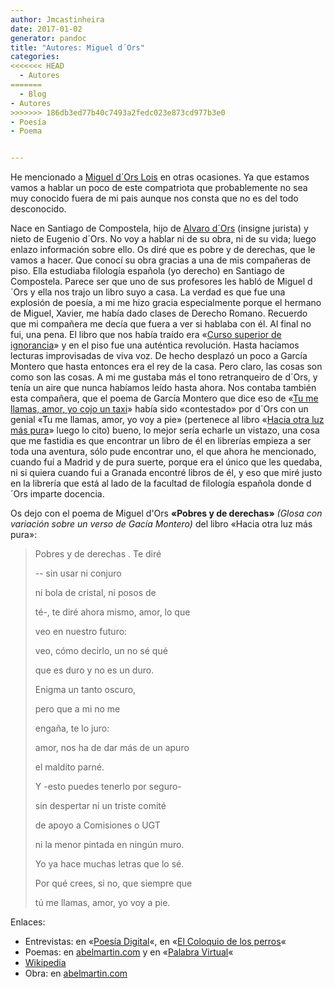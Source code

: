 ```yaml
---
author: Jmcastinheira
date: 2017-01-02
generator: pandoc
title: "Autores: Miguel d´Ors"
categories:
<<<<<<< HEAD
  - Autores
=======
  - Blog
- Autores
>>>>>>> 186db3ed77b40c7493a2fedc023e873cd977b3e0
- Poesía
- Poema


---
```




He mencionado a [Miguel d´Ors
Lois](http://es.wikipedia.org/wiki/Miguel_d%27Ors) en otras ocasiones.
Ya que estamos vamos a hablar un poco de este compatriota que
probablemente no sea muy conocido fuera de mi pais aunque nos consta que
no es del todo desconocido.

Nace en Santiago de Compostela, hijo de [Alvaro
d´Ors](http://es.wikipedia.org/wiki/%C3%81lvaro_d%27Ors) (insigne
jurista) y nieto de Eugenio d´Ors. No voy a hablar ni de su obra, ni de
su vida; luego enlazo información sobre ello. Os diré que es pobre y de
derechas, que le vamos a hacer. Que conocí su obra gracias a una de mis
compañeras de piso. Ella estudiaba filología española (yo derecho) en
Santiago de Compostela. Parece ser que uno de sus profesores les habló
de Miguel d´Ors y ella nos trajo un libro suyo a casa. La verdad es que
fue una explosión de poesía, a mi me hizo gracia especialmente porque el
hermano de Miguel, Xavier, me había dado clases de Derecho Romano.
Recuerdo que mi compañera me decía que fuera a ver si hablaba con él. Al
final no fui, una pena. El libro que nos había traído era «[Curso
superior de ignorancia](http://www.abelmartin.com/aper/ors/1987.html)» y
en el piso fue una auténtica revolución. Hasta hacíamos lecturas
improvisadas de viva voz. De hecho desplazó un poco a García Montero que
hasta entonces era el rey de la casa. Pero claro, las cosas son como son
las cosas. A mi me gustaba más el tono retranqueiro de d´Ors, y tenía un
aire que nunca habíamos leído hasta ahora. Nos contaba también esta
compañera, que el poema de García Montero que dice eso de «[Tu me
llamas, amor, yo cojo un taxi](http://polisea.net/blog/?p=322)» había
sido «contestado» por d´Ors con un genial «Tu me llamas, amor, yo voy a
pie» (pertenece al libro «[Hacia otra luz más
pura](http://www.abelmartin.com/aper/ors/1999.html)» luego lo cito)
bueno, lo mejor sería echarle un vistazo, una cosa que me fastidia es
que encontrar un libro de él en librerías empieza a ser toda una
aventura, sólo pude encontrar uno, el que ahora he mencionado, cuando
fuí a Madrid y de pura suerte, porque era el único que les quedaba, ni
si quiera cuando fui a Granada encontré libros de él, y eso que miré
justo en la librería que está al lado de la facultad de filología
española donde d´Ors imparte docencia.

Os dejo con el poema de Miguel d'Ors **«Pobres y de derechas»** *(Glosa
con variación sobre un verso de Gacía Montero)* del libro «Hacia otra
luz más pura»:

> Pobres y de derechas . Te diré
>
> -- sin usar ni conjuro
>
> ni bola de cristal, ni posos de
>
> té-, te diré ahora mismo, amor, lo que
>
> veo en nuestro futuro:
>
> veo, cómo decirlo, un no sé qué
>
> que es duro y no es un duro.
>
> Enigma un tanto oscuro,
>
> pero que a mi no me
>
> engaña, te lo juro:
>
> amor, nos ha de dar más de un apuro
>
> el maldito parné.
>
> Y -esto puedes tenerlo por seguro-
>
> sin despertar ni un triste comité
>
> de apoyo a Comisiones o UGT
>
> ni la menor pintada en ningún muro.
>
> Yo ya hace muchas letras que lo sé.
>
> Por qué crees, si no, que siempre que
>
> tú me llamas, amor, yo voy a pie.

Enlaces:

-   Entrevistas: en «[Poesía
    Digital](http://www.poesiadigital.es/index.php?cmd=entrevista&id=7)«,
    en «[El Coloquio de los
    perros](http://www.elcoloquiodelosperros.net/olfateando13.htm#dors)«
-   Poemas: en
    [abelmartin.com](http://www.abelmartin.com/aper/ors/ors.html) y en
    «[Palabra
    Virtual](http://www.palabravirtual.com/index.php?ir=crit.php&wid=363&show=poemas&p=Miguel+D%B4Ors)«
  -   [Wikipedia](http://es.wikipedia.org/wiki/Miguel_d%27Ors)
  -   Obra: en
    [abelmartin.com](http://www.abelmartin.com/aper/ors/bib-mo.html)
